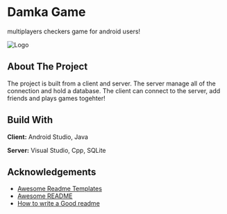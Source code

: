 # Damka Game

multiplayers checkers game for android users!


![Logo](https://cdn-icons-png.freepik.com/256/3270/3270014.png?ga=GA1.1.163832769.1709038312)


## About The Project

The project is built from a client and server.
The server manage all of the connection and hold a database.
The client can connect to the server, add friends and plays games togehter!
## Build With

**Client:** Android Studio, Java

**Server:** Visual Studio, Cpp, SQLite

## Acknowledgements

 - [Awesome Readme Templates](https://awesomeopensource.com/project/elangosundar/awesome-README-templates)
 - [Awesome README](https://github.com/matiassingers/awesome-readme)
 - [How to write a Good readme](https://bulldogjob.com/news/449-how-to-write-a-good-readme-for-your-github-project)

